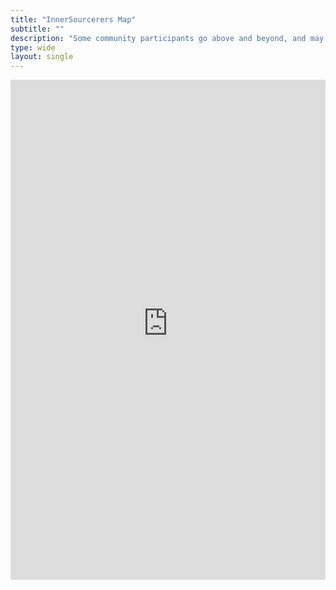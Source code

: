 ```yaml
---
title: "InnerSourcerers Map"
subtitle: ""
description: "Some community participants go above and beyond, and may be invited to become an ISC Member."
type: wide
layout: single
---
```


<iframe src="https://innersourcecommons.github.io/innersourcerers-map/" style="width: 100%; height: 800px; border: none; display: block; margin: 0; padding: 0;"></iframe>
